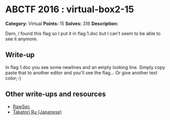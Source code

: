# ABCTF 2016 : virtual-box2-15

**Category:** Virtual
**Points:** 15
**Solves:** 316
**Description:**

Darn, I found this flag so I put it in flag 1.doc but I can't seem to be able to see it anymore.

## Write-up

In flag 1.doc you see some newlines and an empty looking line.
Simply copy paste that to another editor and you'll see the flag...
Or give another text color;-)

## Other write-ups and resources

* [RawSec](https://rawsec.ml/en/ABCTF-15-Virtual-Box-2-Virtual-Series/)
* [Takatori Ru (Japanese)](http://yuelab82.hatenablog.com/entry/2016/07/24/042028)
